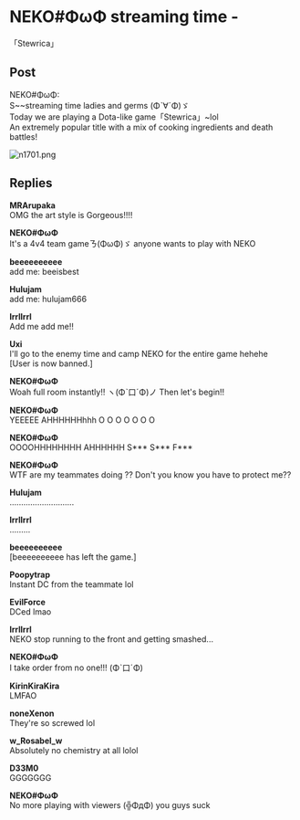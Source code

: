 # NEKO#ΦωΦ streaming time -
「Stewrica」
## Post
NEKO#ΦωΦ:<br>
S~~streaming time ladies and germs (Φˋ∀ˊΦ)ゞ<br>
Today we are playing a Dota-like game「Stewrica」~lol<br>
An extremely popular title with a mix of cooking ingredients and death battles!

![n1701.png](\attachments\n1701.png)
## Replies
**MRArupaka**<br>
OMG the art style is Gorgeous!!!!

**NEKO#ΦωΦ**<br>
It's a 4v4 team gameㄋ(ΦωΦ)ゞ anyone wants to play with NEKO

**beeeeeeeeee**<br>
add me: beeisbest

**Hulujam**<br>
add me: hulujam666

**lrrllrrl**<br>
Add me add me!!

**Uxi**<br>
I'll go to the enemy time and camp NEKO for the entire game hehehe<br>
[User is now banned.]

**NEKO#ΦωΦ**<br>
Woah full room instantly!! ヽ(Φˋ口ˊΦ)ノ Then let's begin!!

**NEKO#ΦωΦ**<br>
YEEEEE AHHHHHHhhh  O O O O O O O

**NEKO#ΦωΦ**<br>
OOOOHHHHHHHH AHHHHHH S\*\*\* S\*\*\* F\*\*\*

**NEKO#ΦωΦ**<br>
WTF are my teammates doing ?? Don't you know you have to protect me??

**Hulujam**<br>
............................

**lrrllrrl**<br>
.........

**beeeeeeeeee**<br>
[beeeeeeeeee has left the game.] 

**Poopytrap**<br>
Instant DC from the teammate lol

**EvilForce**<br>
DCed lmao

**lrrllrrl**<br>
NEKO stop running to the front and getting smashed...

**NEKO#ΦωΦ**<br>
I take order from no one!!! (Φˋ口ˊΦ)

**KirinKiraKira**<br>
LMFAO

**noneXenon**<br>
They're so screwed lol

**w_Rosabel_w**<br>
Absolutely no chemistry at all lolol

**D33M0**<br>
GGGGGGG

**NEKO#ΦωΦ**<br>
No more playing with viewers (╬ΦдΦ) you guys suck

